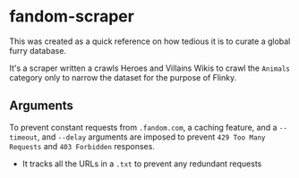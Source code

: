 # fandom-scraper

This was created as a quick reference on how tedious it is to curate a global furry database.

It's a scraper written a crawls Heroes and Villains Wikis to crawl the `Animals` category only to narrow the dataset for the purpose of Flinky.

## Arguments

To prevent constant requests from `.fandom.com`, a caching feature, and a `--timeout`, and `--delay` arguments are imposed to prevent `429 Too Many Requests` and `403 Forbidden` responses.

- It tracks all the URLs in a `.txt` to prevent any redundant requests